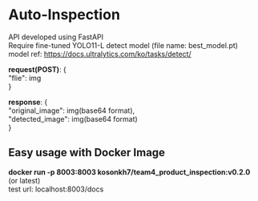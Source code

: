 # Auto-Inspection
API developed using FastAPI <br>
Require fine-tuned YOLO11-L detect model (file name: best_model.pt) <br>
model ref: https://docs.ultralytics.com/ko/tasks/detect/

**request(POST)**: {<br>
  "flie": img <br>
  } <br>

**response**: {   <br>
  "original_image": img(base64 format), <br>
  "detected_image": img(base64 format) <br>
  } 

## Easy usage with Docker Image
**docker run -p 8003:8003 kosonkh7/team4_product_inspection:v0.2.0** (or latest) <br>
test url: localhost:8003/docs
